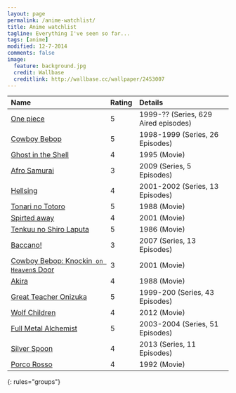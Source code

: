 ```yaml
---
layout: page
permalink: /anime-watchlist/
title: Anime watchlist
tagline: Everything I've seen so far...
tags: [anime]
modified: 12-7-2014
comments: false
image:
  feature: background.jpg
  credit: Wallbase
  creditlink: http://wallbase.cc/wallpaper/2453007
---
```


| Name    | Rating | Details |
|:--------|:-------|:--------|
| [One piece](http://anidb.net/perl-bin/animedb.pl?show=anime&aid=69)   | 5   | 1999-?? (Series, 629 Aired episodes)  |
| [Cowboy Bebop](http://anidb.net/perl-bin/animedb.pl?show=anime&aid=23)| 5   | 1998-1999 (Series, 26 Episodes)   |
| [Ghost in the Shell](http://anidb.net/perl-bin/animedb.pl?show=anime&aid=61)| 4   | 1995 (Movie)   |
| [Afro Samurai](http://anidb.net/perl-bin/animedb.pl?show=anime&aid=2656)     | 3  | 2009 (Series, 5 Episodes) |
| [Hellsing](http://anidb.net/perl-bin/animedb.pl?show=anime&aid=32)  | 4  | 2001-2002 (Series, 13 Episodes)   |
| [Tonari no Totoro](http://anidb.net/perl-bin/animedb.pl?show=anime&aid=303) | 5 | 1988 (Movie) |
| [Spirted away](http://anidb.net/perl-bin/animedb.pl?show=anime&aid=112) | 4 | 2001 (Movie) |
| [Tenkuu no Shiro Laputa](http://anidb.net/perl-bin/animedb.pl?show=anime&aid=331) | 5 | 1986 (Movie) |
| [Baccano!](http://anidb.net/perl-bin/animedb.pl?show=anime&aid=4897) | 3 | 2007 (Series, 13 Episodes) |
| [Cowboy Bebop: Knockin` on Heaven`s Door](http://anidb.net/perl-bin/animedb.pl?show=anime&aid=219) | 3 | 2001 (Movie) |
| [Akira](http://anidb.net/perl-bin/animedb.pl?show=anime&aid=28) | 4 | 1988 (Movie) |
| [Great Teacher Onizuka](http://anidb.net/perl-bin/animedb.pl?show=anime&aid=191) | 5 | 1999-200 (Series, 43 Episodes) |
| [Wolf Children](http://anidb.net/perl-bin/animedb.pl?show=anime&aid=8832) | 4 | 2012 (Movie) |
| [Full Metal Alchemist](http://anidb.net/perl-bin/animedb.pl?show=anime&aid=979) | 5 | 2003-2004 (Series, 51 Episodes) |
| [Silver Spoon](http://anidb.net/perl-bin/animedb.pl?show=anime&aid=9606) | 4 | 2013 (Series, 11 Episodes) |
| [Porco Rosso](http://anidb.net/perl-bin/animedb.pl?show=anime&aid=306) | 4 | 1992 (Movie) |
{: rules="groups"}
